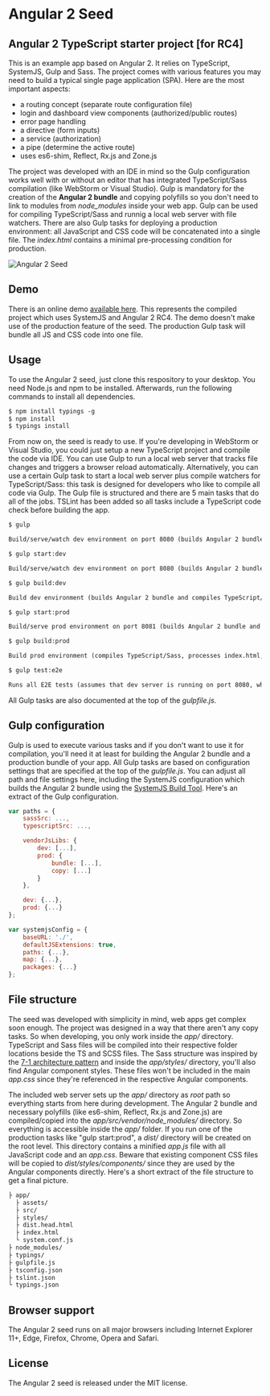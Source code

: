 Angular 2 Seed
==============

## Angular 2 TypeScript starter project [for RC4]

This is an example app based on Angular 2. It relies on TypeScript, SystemJS, Gulp and Sass. The project comes with various features you may need to build a typical single page application (SPA). Here are the most important aspects:

 - a routing concept (separate route configuration file)
 - login and dashboard view components (authorized/public routes)
 - error page handling
 - a directive (form inputs)
 - a service (authorization)
 - a pipe (determine the active route)
 - uses es6-shim, Reflect, Rx.js and Zone.js

The project was developed with an IDE in mind so the Gulp configuration works well with or without an editor that has integrated TypeScript/Sass compilation (like WebStorm or Visual Studio). Gulp is mandatory for the creation of the **Angular 2 bundle** and copying polyfills so you don't need to link to modules from *node_modules* inside your web app. Gulp can be used for compiling TypeScript/Sass and runnig a local web server with file watchers. There are also Gulp tasks for deploying a production environment: all JavaScript and CSS code will be concatenated into a single file. The *index.html* contains a minimal pre-processing condition for production.

![Angular 2 Seed](http://matthias-schuetz.github.io/angular2-seed/angular2-seed.png?1 "Angular 2 Seed")

## Demo

There is an online demo [available here](http://matthiasschuetz.com/angular2-seed). This represents the compiled project which uses SystemJS and Angular 2 RC4. The demo doesn't make use of the production feature of the seed. The production Gulp task will bundle all JS and CSS code into one file.

## Usage

To use the Angular 2 seed, just clone this respository to your desktop. You need Node.js and npm to be installed. Afterwards, run the following commands to install all dependencies.

```html
$ npm install typings -g
$ npm install
$ typings install
```

From now on, the seed is ready to use. If you're developing in WebStorm or Visual Studio, you could just setup a new TypeScript project and compile the code via IDE. You can use Gulp to run a local web server that tracks file changes and triggers a browser reload automatically. Alternatively, you can use a certain Gulp task to start a local web server plus compile watchers for TypeScript/Sass: this task is designed for developers who like to compile all code via Gulp. The Gulp file is structured and there are 5 main tasks that do all of the jobs. TSLint has been added so all tasks include a TypeScript code check before building the app.

```html
$ gulp

Build/serve/watch dev environment on port 8080 (builds Angular 2 bundle and TypeScript/Sass on start, no compilation of TypeScript/Sass during watch task, suitable for IDEs)
```

```html
$ gulp start:dev

Build/serve/watch dev environment on port 8080 (builds Angular 2 bundle, compiles TypeScript/Sass during watch task)
```

```html
$ gulp build:dev

Build dev environment (builds Angular 2 bundle and compiles TypeScript/Sass)
```

```html
$ gulp start:prod

Build/serve prod environment on port 8081 (builds Angular 2 bundle and TypeScript/Sass on start, no watch task, only for deployment)
```

```html
$ gulp build:prod

Build prod environment (compiles TypeScript/Sass, processes index.html, bundles app and Angular2 JS files into one file, bundles CSS into one file and copies static files into dist/ folder)
```

```html
$ gulp test:e2e

Runs all E2E tests (assumes that dev server is running on port 8080, which is set as 'baseUrl' in protractor.conf)
```

All Gulp tasks are also documented at the top of the *gulpfile.js*.

## Gulp configuration

Gulp is used to execute various tasks and if you don't want to use it for compilation, you'll need it at least for building the Angular 2 bundle and a production bundle of your app. All Gulp tasks are based on configuration settings that are specified at the top of the *gulpfile.js*. You can adjust all path and file settings here, including the SystemJS configuration which builds the Angular 2 bundle using the [SystemJS Build Tool](https://www.npmjs.com/package/systemjs-builder). Here's an extract of the Gulp configuration.

```javascript
var paths = {
	sassSrc: ...,
	typescriptSrc: ...,

	vendorJsLibs: {
		dev: [...],
		prod: {
			bundle: [...],
			copy: [...]
		}
	},

	dev: {...},
	prod: {...}
};

var systemjsConfig = {
	baseURL: './',
	defaultJSExtensions: true,
	paths: {...},
	map: {...},
	packages: {...}
};
```

## File structure

The seed was developed with simplicity in mind, web apps get complex soon enough. The project was designed in a way that there aren't any copy tasks. So when developing, you only work inside the *app/* directory. TypeScript and Sass files will be compiled into their respective folder locations beside the TS and SCSS files. The Sass structure was inspired by the [7-1 architecture pattern](https://github.com/HugoGiraudel/sass-boilerplate) and inside the *app/styles/* directory, you'll also find Angular component styles. These files won't be included in the main *app.css* since they're referenced in the respective Angular components.

The included web server sets up the *app/* directory as *root* path so everything starts from here during development. The Angular 2 bundle and necessary polyfills (like es6-shim, Reflect, Rx.js and Zone.js) are compiled/copied into the *app/src/vendor/node_modules/* directory. So everything is accessible inside the *app/* folder. If you run one of the production tasks like "gulp start:prod", a *dist/* directory will be created on the root level. This directory contains a minified *app.js* file with all JavaScript code and an *app.css*. Beware that existing component CSS files will be copied to *dist/styles/components/* since they are used by the Angular components directly. Here's a short extract of the file structure to get a final picture.

```html
├ app/
  ├ assets/
  ├ src/
  ├ styles/
  ├ dist.head.html
  ├ index.html
  └ system.conf.js
├ node_modules/
├ typings/
├ gulpfile.js
├ tsconfig.json
├ tslint.json
└ typings.json
```

## Browser support

The Angular 2 seed runs on all major browsers including Internet Explorer 11+, Edge, Firefox, Chrome, Opera and Safari.

## License

The Angular 2 seed is released under the MIT license.